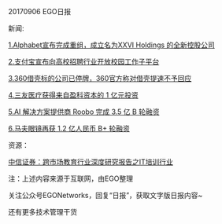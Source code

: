 20170906 EGO日报

新闻:

[1.Alphabet宣布完成重组，成立名为XXVI Holdings 的全新控股公司](http://tech.qq.com/a/20170906/042458.htm)

[2.支付宝宣布向高校招聘行业开放校园工作子平台](https://news.cnblogs.com/n/577702/)

[3.360借壳标的公司已停牌，360官方称对借壳提速不予回应](http://tech.qq.com/a/20170906/022686.htm)

[4.三友医疗获得来自盈科资本的 1 亿元投资](http://36kr.com/p/5091767.html?ktm_source=feed)

[5.AI 解决方案提供商 Roobo 完成 3.5 亿 B 轮融资](http://36kr.com/p/5091731.html?ktm_source=feed)

[6.马夫眼镜再获 1.2 亿人民币 B+ 轮融资](http://36kr.com/p/5091738.html?ktm_source=feed)

资源：

[中信证券：跨市场教育行业深度研究报告之IT培训行业](http://www.199it.com/archives/630442.html)

注：上述内容来源于互联网，由EGO整理

关注公众号EGONetworks，回复“日报”，获取文字版日报内容~

还有更多技术管理干货
